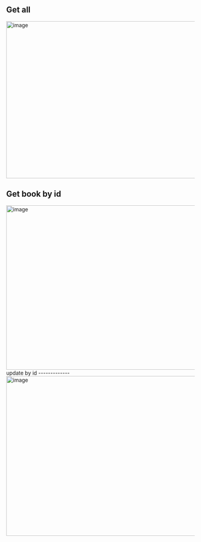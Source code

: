 Get all
--------
<img width="678" height="419" alt="image" src="https://github.com/user-attachments/assets/681288a5-d46c-495a-a1ed-74f663bc919b" />

Get book by id
--------------
<img width="645" height="438" alt="image" src="https://github.com/user-attachments/assets/83701532-05e2-4e6f-bf61-a4b5f7cd0c08" />
update by id
-------------
<img width="644" height="426" alt="image" src="https://github.com/user-attachments/assets/2a21c51c-0c0a-4545-9d62-a3e78199c67c" />

